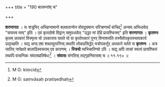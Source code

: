 +++
title = "190 बालघ्नांश् च"

+++


**शरणागतः** । यः शत्रुभिर् अभिहन्यमानो बलवतान्येन वोपदूयमानः परित्राणार्थं कंचिद्[^३०९] अन्यम् अभिधावेत् "त्रायस्व माम्" इति । एवं कृतदोषो विद्वान् समुपधावेत् "उद्धर मां देहि प्रायश्चित्तम्" इति **शरणागतः** । **कृतघ्नः** कृतम् उपकारं विस्मृत्य यो ऽपकाराय यतते यो वा कृतोपकारं पुनर् विनाशयति तस्यैवोपकृतस्यापकार्य उद्यच्छति । यद्य् अप्य् एषा शब्दव्युत्पत्तिस् तथापि लोकप्रसिद्धेर् यत्रोपकर्तुर् अपकारे वर्तते स **कृतघ्नः** । अत्र जातिर् नापेक्षते बालादिस्वरूपम् एव कारणम् । **स्त्रियो** व्यभिचारिण्यो ऽपि । यद्य् अपि तासां स्वल्पं प्रायश्चित्तं तथापि वाचनिकः संवासप्रतिषेधः[^३१०] । **संवासः** संगतिस् तद्गृहनिवासश् च ॥ ११.१९० ॥


[^३१०]:
     M G: saṃvāsaḥ pratiṣedhaḥ


[^३०९]:
     M G: kiṃcid